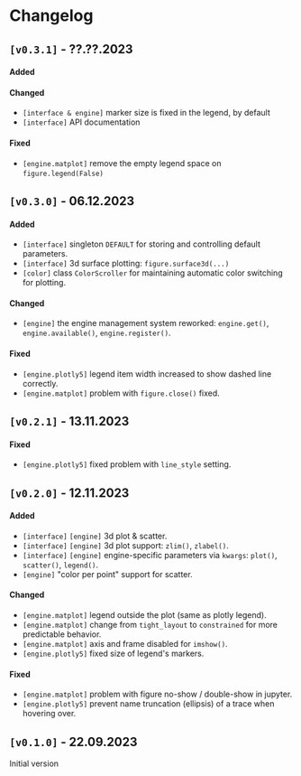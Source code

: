 # Changelog

## `[v0.3.1]` - ??.??.2023

#### Added

#### Changed
* `[interface & engine]` marker size is fixed in the legend, by default
* `[interface]` API documentation

#### Fixed
* `[engine.matplot]` remove the empty legend space on `figure.legend(False)`


## `[v0.3.0]` - 06.12.2023

#### Added
* `[interface]` singleton `DEFAULT` for storing and controlling default parameters.
* `[interface]` 3d surface plotting: `figure.surface3d(...)`
* `[color]` class `ColorScroller` for maintaining automatic color switching for plotting.

#### Changed
* `[engine]` the engine management system reworked: `engine.get()`, `engine.available()`, `engine.register()`.

#### Fixed
* `[engine.plotly5]` legend item width increased to show dashed line correctly.
* `[engine.matplot]` problem with `figure.close()` fixed.


## `[v0.2.1]` - 13.11.2023

#### Fixed
* `[engine.plotly5]` fixed problem with `line_style` setting.


## `[v0.2.0]` - 12.11.2023

#### Added
* `[interface]` `[engine]` 3d plot & scatter.
* `[interface]` `[engine]` 3d plot support: `zlim()`, `zlabel()`.
* `[interface]` `[engine]` engine-specific parameters via `kwargs`: `plot()`, `scatter()`, `legend()`.
* `[engine]` "color per point" support for scatter.

#### Changed
* `[engine.matplot]` legend outside the plot (same as plotly legend).
* `[engine.matplot]` change from `tight_layout` to `constrained` for more predictable behavior.
* `[engine.matplot]` axis and frame disabled for `imshow()`.
* `[engine.plotly5]` fixed size of legend's markers.

#### Fixed
* `[engine.matplot]` problem with figure no-show / double-show in jupyter.
* `[engine.plotly5]` prevent name truncation (ellipsis) of a trace when hovering over.

## `[v0.1.0]` - 22.09.2023

Initial version